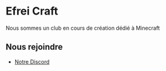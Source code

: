 # Efrei Craft

Nous sommes un club en cours de création dédié à Minecraft

## Nous rejoindre

* [Notre Discord](https://discord.gg/5kfu9D69AJ)
